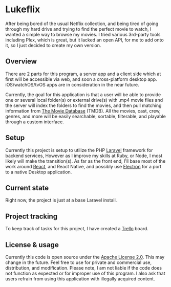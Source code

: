 # Lukeflix
After being bored of the usual Netflix collection, and being tired of going through my hard drive and trying to find the perfect movie to watch, I wanted a simple way to browse my movies.
I tried various 3rd-party tools including Plex, which is great, but it lacked an open API, for me to add onto it, so I just decided to create my own version.

## Overview
There are 2 parts for this program, a server app and a client side which at first will be accessible via web, and soon a cross-platform desktop app. iOS/watchOS/tvOS apps are in consideration in the near future.

Currently, the goal for this application is that a user will be able to provide one or several local folder(s) or external drive(s) with .mp4 movie files and the server will index the folders to find the movies, and then pull matching information from [The Movie Database](https://www.themoviedb.org) (TMDB).
All the movies, cast, crew, genres, and more will be easily searchable, sortable, filterable, and playable through a custom interface.

## Setup
Currently this project is setup to utilize the PHP [Laravel](https://laravel.com) framework for backend services, However as I improve my skills at Ruby, or Node, I most likely will make the transition(s).
As far as the front end, I'll base most of the work around [React](https://facebook.github.io/react/), and React Native, and possibly use [Electron](https://electron.atom.io) for a port to a native Desktop application.

## Current state
Right now, the project is just at a base Laravel install.

## Project tracking
To keep track of tasks for this project, I have created a [Trello](https://trello.com/b/aV1G39NW/lukeflix) board.

## License & usage
Currently this code is open source under the [Apache License 2.0](https://www.apache.org/licenses/LICENSE-2.0). This may change in the future.
Feel free to use for private and commercial use, distribution, and modification. Please note, I am not liable
if the code does not function as expected or for improper use of this program. I also ask that users refrain from using this application with illegally acquired content.

